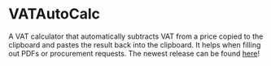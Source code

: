 # VATAutoCalc
A VAT calculator that automatically subtracts VAT from a price copied to the clipboard and pastes the result back into the clipboard. It helps when filling out PDFs or procurement requests.
The newest release can be found [here][1]!


[1]: https://github.com/Levi607-lab/VATAutoCalc/releases/tag/V0.0.01
